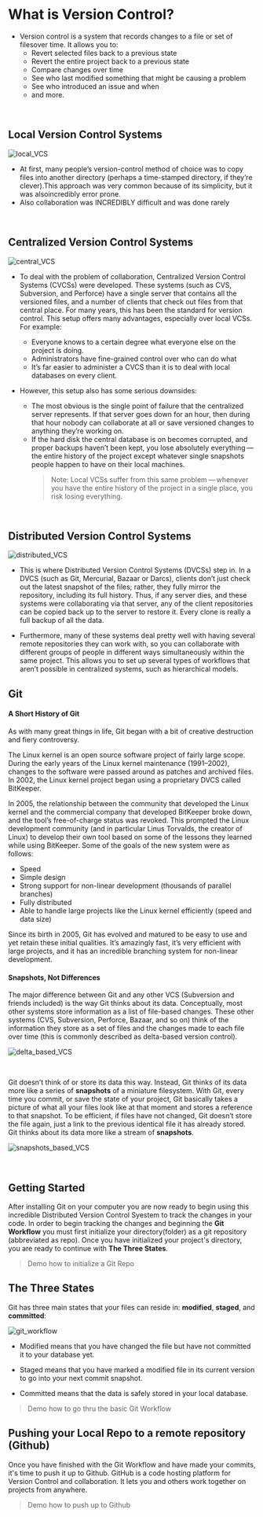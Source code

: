 # What is Version Control?

- Version control is a system that records changes to a file or set of filesover time. It allows you to:
  - Revert selected files back to a previous state
  - Revert the entire project back to a previous state
  - Compare changes over time
  - See who last modified something that might be causing a problem
  - See who introduced an issue and when
  - and more.

<br>

## Local Version Control Systems

![local_VCS](imgs/Local_Version_Control_Systems.png)

- At first, many people’s version-control method of choice was to copy files into another directory (perhaps a time-stamped directory, if they’re clever).This approach was very common because of its simplicity, but it was alsoincredibly error prone.
- Also collaboration was INCREDIBLY difficult and was done rarely

<br>

## Centralized Version Control Systems

![central_VCS](imgs/Centralized_Version_Control_Systems.png)

- To deal with the problem of collaboration, Centralized Version Control Systems (CVCSs) were developed. These systems (such as CVS, Subversion, and Perforce) have a single server that contains all the versioned files, and a number of clients that check out files from that central place. For many years, this has been the standard for version control. This setup offers many advantages, especially over local VCSs. For example:

  - Everyone knows to a certain degree what everyone else on the project is doing.
  - Administrators have fine-grained control over who can do what
  - It’s far easier to administer a CVCS than it is to deal with local databases on every client.

- However, this setup also has some serious downsides:
  - The most obvious is the single point of failure that the centralized server represents. If that server goes down for an hour, then during that hour nobody can collaborate at all or save versioned changes to anything they’re working on.
  - If the hard disk the central database is on becomes corrupted, and proper backups haven’t been kept, you lose absolutely everything — the entire history of the project except whatever single snapshots people happen to have on their local machines.
    > Note: Local VCSs suffer from this same problem — whenever you have the entire history of the project in a single place, you risk losing everything.

<br>

## Distributed Version Control Systems

![distributed_VCS](imgs/Distributed_Version_Control_Systems.png)

- This is where Distributed Version Control Systems (DVCSs) step in. In a DVCS (such as Git, Mercurial, Bazaar or Darcs), clients don’t just check out the latest snapshot of the files; rather, they fully mirror the repository, including its full history. Thus, if any server dies, and these systems were collaborating via that server, any of the client repositories can be copied back up to the server to restore it. Every clone is really a full backup of all the data.

- Furthermore, many of these systems deal pretty well with having several remote repositories they can work with, so you can collaborate with different groups of people in different ways simultaneously within the same project. This allows you to set up several types of workflows that aren’t possible in centralized systems, such as hierarchical models.

## Git

#### A Short History of Git

As with many great things in life, Git began with a bit of creative destruction and fiery controversy.

The Linux kernel is an open source software project of fairly large scope. During the early years of the Linux kernel maintenance (1991–2002), changes to the software were passed around as patches and archived files. In 2002, the Linux kernel project began using a proprietary DVCS called BitKeeper.

In 2005, the relationship between the community that developed the Linux kernel and the commercial company that developed BitKeeper broke down, and the tool’s free-of-charge status was revoked. This prompted the Linux development community (and in particular Linus Torvalds, the creator of Linux) to develop their own tool based on some of the lessons they learned while using BitKeeper. Some of the goals of the new system were as follows:

- Speed
- Simple design
- Strong support for non-linear development (thousands of parallel branches)
- Fully distributed
- Able to handle large projects like the Linux kernel efficiently (speed and data size)

Since its birth in 2005, Git has evolved and matured to be easy to use and yet retain these initial qualities. It’s amazingly fast, it’s very efficient with large projects, and it has an incredible branching system for non-linear development.

#### Snapshots, Not Differences

The major difference between Git and any other VCS (Subversion and friends included) is the way Git thinks about its data. Conceptually, most other systems store information as a list of file-based changes. These other systems (CVS, Subversion, Perforce, Bazaar, and so on) think of the information they store as a set of files and the changes made to each file over time (this is commonly described as delta-based version control).

![delta_based_VCS](imgs/Delta_Based_Version_Control.png)

<br>

Git doesn’t think of or store its data this way. Instead, Git thinks of its data more like a series of **snapshots** of a miniature filesystem. With Git, every time you commit, or save the state of your project, Git basically takes a picture of what all your files look like at that moment and stores a reference to that snapshot. To be efficient, if files have not changed, Git doesn’t store the file again, just a link to the previous identical file it has already stored. Git thinks about its data more like a stream of **snapshots**.

![snapshots_based_VCS](imgs/Snapshot_Based_Version_Control.png)

<br>

## Getting Started

After installing Git on your computer you are now ready to begin using this incredible Distributed Version Control Syestem to track the changes in your code. In order to begin tracking the changes and beginning the **Git Workflow** you must first initialize your directory(folder) as a git repository (abbreviated as repo).
Once you have initialized your project's directory, you are ready to continue with **The Three States**.

> Demo how to initialize a Git Repo

## The Three States

Git has three main states that your files can reside in: **modified**, **staged**, and **committed**:

![git_workflow](imgs/Git_Workflow.png)

- Modified means that you have changed the file but have not committed it to your database yet.

- Staged means that you have marked a modified file in its current version to go into your next commit snapshot.

- Committed means that the data is safely stored in your local database.

> Demo how to go thru the basic Git Workflow

## Pushing your Local Repo to a remote repository (Github)

Once you have finished with the Git Workflow and have made your commits, it's time to push it up to Github. GitHub is a code hosting platform for Version Control and collaboration. It lets you and others work together on projects from anywhere.

> Demo how to push up to Github

